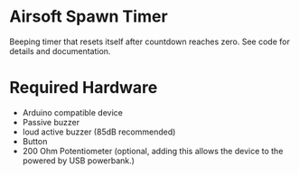 # Airsoft Spawn Timer

Beeping timer that resets itself after countdown reaches zero. See code for details and documentation.

# Required Hardware
- Arduino compatible device
- Passive buzzer
- loud active buzzer (85dB recommended)
- Button
- 200 Ohm Potentiometer (optional, adding this allows the device to the powered by USB powerbank.)
